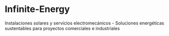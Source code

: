 # Infinite-Energy
Instalaciones solares y servicios electromecánicos - Soluciones energéticas sustentables para proyectos comerciales e industriales
